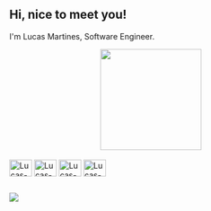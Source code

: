 ## Hi, nice to meet you!
I'm Lucas Martines, Software Engineer.
<br>
<div align="center">
  <img height="180em" src="https://github-readme-stats.vercel.app/api/top-langs/?username=LucasMartines01&layout=compact&langs_count=7&theme=dark"/>
</div>
<div style="display: inline_block"><br>
  <img align="center" alt="Lucas-Flutter" height="30" width="40" src="https://cdn.jsdelivr.net/gh/devicons/devicon/icons/flutter/flutter-original.svg">
  <img align="center" alt="Lucas-Dart" height="30" width="40" src="https://cdn.jsdelivr.net/gh/devicons/devicon/icons/dart/dart-original.svg">
  <img align="center" alt="Lucas-SQL" height="30" width="40" src="https://cdn.jsdelivr.net/gh/devicons/devicon/icons/mysql/mysql-plain-wordmark.svg">
  <img align="center" alt="Lucas-SQL" height="30" width="40" src="https://cdn.jsdelivr.net/gh/devicons/devicon/icons/java/java-original.svg">
</div>
  
  ##
 
<div> 
  <a href="https://www.linkedin.com/in/lucas-martines-a1499b204/" target="_blank"><img src="https://img.shields.io/badge/-LinkedIn-%230077B5?style=for-the-badge&logo=linkedin&logoColor=white" target="_blank"></a> 
 
</div>
